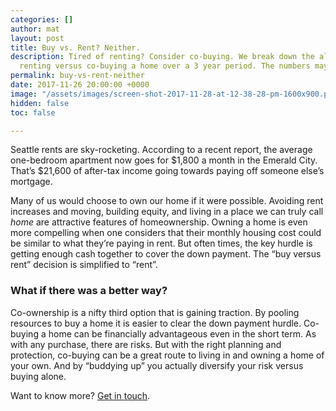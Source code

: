 ```yaml
---
categories: []
author: mat
layout: post
title: Buy vs. Rent? Neither.
description: Tired of renting? Consider co-buying. We break down the all-in cost of
  renting versus co-buying a home over a 3 year period. The numbers may surprise you.
permalink: buy-vs-rent-neither
date: 2017-11-26 20:00:00 +0000
image: "/assets/images/screen-shot-2017-11-28-at-12-38-28-pm-1600x900.png"
hidden: false
toc: false

---
```

Seattle rents are sky-rocketing. According to a recent report, the average one-bedroom apartment now goes for $1,800 a month in the Emerald City. That’s $21,600 of after-tax income going towards paying off someone else’s mortgage.

Many of us would choose to own our home if it were possible. Avoiding rent increases and moving, building equity, and living in a place we can truly call _home_ are attractive features of homeownership. Owning a home is even more compelling when one considers that their monthly housing cost could be similar to what they’re paying in rent. But often times, the key hurdle is getting enough cash together to cover the down payment. The “buy versus rent” decision is simplified to “rent”.

### What if there was a better way?

Co-ownership is a nifty third option that is gaining traction. By pooling resources to buy a home it is easier to clear the down payment hurdle. Co-buying a home can be financially advantageous even in the short term. As with any purchase, there are risks. But with the right planning and protection, co-buying can be a great route to living in and owning a home of your own. And by “buddying up” you actually diversify your risk versus buying alone.

Want to know more? [Get in touch](https://blog.gocobuy.com/contact/).